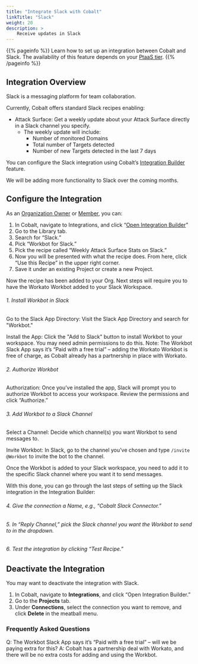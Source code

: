 ```yaml
---
title: "Integrate Slack with Cobalt"
linkTitle: "Slack"
weight: 20
description: >
    Receive updates in Slack
---
```


{{% pageinfo %}}
Learn how to set up an integration between Cobalt and Slack. The availability of this feature depends on your [PtaaS tier](https://docs.cobalt.io/platform-deep-dive/credits/ptaas-tiers/).
{{% /pageinfo %}}


## Integration Overview
Slack is a messaging platform for team collaboration.

Currently, Cobalt offers standard Slack recipes enabling:

- Attack Surface: Get a weekly update about your Attack Surface directly in a Slack channel you specify.
  - The weekly update will include:
    - Number of monitored Domains
    - Total number of Targets detected
    - Number of new Targets detected in the last 7 days

You can configure the Slack integration using Cobalt’s [Integration Builder](/integrations/integrationbuilder/) feature.

We will be adding more functionality to Slack over the coming months.

## Configure the Integration
As an [Organization Owner](/platform-deep-dive/collaboration/user-roles/#organization-owner) or [Member](/platform-deep-dive/collaboration/user-roles/#organization-member), you can:

1. In Cobalt, navigate to Integrations, and click “[Open Integration Builder](https://app.us.cobalt.io/integrations/builder)”
2. Go to the Library tab.
3. Search for “Slack.”
4. Pick “Workbot for Slack.”
5. Pick the recipe called “Weekly Attack Surface Stats on Slack.”
6. Now you will be presented with what the recipe does. From here, click “Use this Recipe” in the upper right corner.
7. Save it under an existing Project or create a new Project.

Now the recipe has been added to your Org. Next steps will require you to have the Workato Workbot added to your Slack Workspace.

###### 1. Install Workbot in Slack
Go to the Slack App Directory: Visit the Slack App Directory and search for "Workbot."

Install the App: Click the "Add to Slack" button to install Workbot to your workspace. You may need admin permissions to do this.
Note: The Workbot Slack App says it’s “Paid with a free trial” – adding the Workato Workbot is free of charge, as Cobalt already has a partnership in place with Workato.

###### 2. Authorize Workbot

Authorization: Once you’ve installed the app, Slack will prompt you to authorize Workbot to access your workspace. Review the permissions and click “Authorize.”

###### 3. Add Workbot to a Slack Channel
Select a Channel: Decide which channel(s) you want Workbot to send messages to.

Invite Workbot: In Slack, go to the channel you’ve chosen and type `/invite @Workbot` to invite the bot to the channel.



Once the Workbot is added to your Slack workspace, you need to add it to the specific Slack channel where you want it to send messages.

With this done, you can go through the last steps of setting up the Slack integration in the Integration Builder:

###### 4. Give the connection a Name, e.g., “Cobalt Slack Connector.”

###### 5. In “Reply Channel,” pick the Slack channel you want the Workbot to send to in the dropdown.

###### 6. Test the integration by clicking “Test Recipe.”

## Deactivate the Integration
You may want to deactivate the integration with Slack.

1. In Cobalt, navigate to **Integrations**, and click “Open Integration Builder.”
2. Go to the **Projects** tab.
3. Under **Connections**, select the connection you want to remove, and click **Delete** in the meatball menu.

### Frequently Asked Questions

Q: The Workbot Slack App says it’s “Paid with a free trial” – will we be paying extra for this?
A: Cobalt has a partnership deal with Workato, and there will be no extra costs for adding and using the Workbot.
